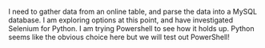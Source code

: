 I need to gather data from an online table, and parse the data into a MySQL database. I am exploring options at this point, and have investigated Selenium for Python. I am trying Powershell to see how it holds up. Python seems like the obvious choice here but we will test out PowerShell!
